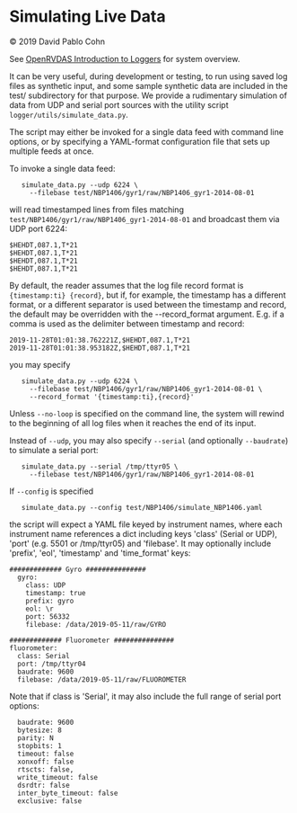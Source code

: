 # Simulating Live Data
© 2019 David Pablo Cohn


See [OpenRVDAS Introduction to Loggers](intro_to_loggers.md) for system
overview.

It can be very useful, during development or testing, to run using
saved log files as synthetic input, and some sample synthetic data are
included in the test/ subdirectory for that purpose. We provide a
rudimentary simulation of data from UDP and serial port sources with
the utility script `logger/utils/simulate_data.py`.

The script may either be invoked for a single data feed with command
line options, or by specifying a YAML-format configuration file that
sets up multiple feeds at once.

To invoke a single data feed:

```
   simulate_data.py --udp 6224 \
     --filebase test/NBP1406/gyr1/raw/NBP1406_gyr1-2014-08-01
```

will read timestamped lines from files matching
`test/NBP1406/gyr1/raw/NBP1406_gyr1-2014-08-01` and broadcast them via
UDP port 6224:

```
$HEHDT,087.1,T*21
$HEHDT,087.1,T*21
$HEHDT,087.1,T*21
$HEHDT,087.1,T*21
```

By default, the reader assumes that the log file record format is `{timestamp:ti} {record}`, 
but if, for example, the timestamp has a different format, or a different
separator is used between the timestamp and record, the default may be
overridden with the --record_format argument. E.g. if a comma is used
as the delimiter between timestamp and record:
```
2019-11-28T01:01:38.762221Z,$HEHDT,087.1,T*21
2019-11-28T01:01:38.953182Z,$HEHDT,087.1,T*21
```
you may specify
```
   simulate_data.py --udp 6224 \
     --filebase test/NBP1406/gyr1/raw/NBP1406_gyr1-2014-08-01 \
     --record_format '{timestamp:ti},{record}'
```

Unless `--no-loop` is specified on the command line, the system will
rewind to the beginning of all log files when it reaches the end of
its input.

Instead of `--udp`, you may also specify `--serial` (and optionally
`--baudrate`) to simulate a serial port:

```
   simulate_data.py --serial /tmp/ttyr05 \
     --filebase test/NBP1406/gyr1/raw/NBP1406_gyr1-2014-08-01
```

If `--config` is specified

```
   simulate_data.py --config test/NBP1406/simulate_NBP1406.yaml
```

the script will expect a YAML file keyed by instrument names, where
each instrument name references a dict including keys 'class' (Serial
or UDP), 'port' (e.g. 5501 or /tmp/ttyr05) and 'filebase'. It may
optionally include 'prefix', 'eol', 'timestamp' and 'time\_format'
keys:

```
############# Gyro ###############
  gyro:
    class: UDP
    timestamp: true
    prefix: gyro
    eol: \r
    port: 56332
    filebase: /data/2019-05-11/raw/GYRO

############# Fluorometer ###############
fluorometer:
  class: Serial
  port: /tmp/ttyr04
  baudrate: 9600
  filebase: /data/2019-05-11/raw/FLUOROMETER
```

Note that if class is 'Serial', it may also include the full range of
serial port options:

```
  baudrate: 9600
  bytesize: 8
  parity: N
  stopbits: 1
  timeout: false
  xonxoff: false
  rtscts: false,
  write_timeout: false
  dsrdtr: false
  inter_byte_timeout: false
  exclusive: false
```
